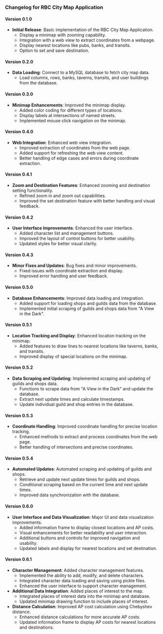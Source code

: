### Changelog for RBC City Map Application

#### Version 0.1.0
- **Initial Release**: Basic implementation of the RBC City Map Application.
  - Display a minimap with zooming capability.
  - Integration with a web view to extract coordinates from a webpage.
  - Display nearest locations like pubs, banks, and transits.
  - Option to set and save destination.

#### Version 0.2.0
- **Data Loading**: Connect to a MySQL database to fetch city map data.
  - Load columns, rows, banks, taverns, transits, and user buildings from the database.

#### Version 0.3.0
- **Minimap Enhancements**: Improved the minimap display.
  - Added color coding for different types of locations.
  - Display labels at intersections of named streets.
  - Implemented mouse click navigation on the minimap.

#### Version 0.4.0
- **Web Integration**: Enhanced web view integration.
  - Improved extraction of coordinates from the web page.
  - Added support for refreshing the web view content.
  - Better handling of edge cases and errors during coordinate extraction.

#### Version 0.4.1
- **Zoom and Destination Features**: Enhanced zooming and destination setting functionality.
  - Refined zoom in and zoom out capabilities.
  - Improved the set destination feature with better handling and visual feedback.

#### Version 0.4.2
- **User Interface Improvements**: Enhanced the user interface.
  - Added character list and management buttons.
  - Improved the layout of control buttons for better usability.
  - Updated styles for better visual clarity.

#### Version 0.4.3
- **Minor Fixes and Updates**: Bug fixes and minor improvements.
  - Fixed issues with coordinate extraction and display.
  - Improved error handling and user feedback.

#### Version 0.5.0
- **Database Enhancements**: Improved data loading and integration.
  - Added support for loading shops and guilds data from the database.
  - Implemented initial scraping of guilds and shops data from "A View in the Dark".

#### Version 0.5.1
- **Location Tracking and Display**: Enhanced location tracking on the minimap.
  - Added features to draw lines to nearest locations like taverns, banks, and transits.
  - Improved display of special locations on the minimap.

#### Version 0.5.2
- **Data Scraping and Updating**: Implemented scraping and updating of guilds and shops data.
  - Functions to scrape data from "A View in the Dark" and update the database.
  - Extract next update times and calculate timestamps.
  - Update individual guild and shop entries in the database.

#### Version 0.5.3
- **Coordinate Handling**: Improved coordinate handling for precise location tracking.
  - Enhanced methods to extract and process coordinates from the web page.
  - Better handling of intersections and precise coordinates.

#### Version 0.5.4
- **Automated Updates**: Automated scraping and updating of guilds and shops.
  - Retrieve and update next update times for guilds and shops.
  - Conditional scraping based on the current time and next update times.
  - Improved data synchronization with the database.

#### Version 0.6.0
- **User Interface and Data Visualization**: Major UI and data visualization improvements.
  - Added information frame to display closest locations and AP costs.
  - Visual enhancements for better readability and user interaction.
  - Additional buttons and controls for improved navigation and usability.
  - Updated labels and display for nearest locations and set destination.

#### Version 0.6.1
- **Character Management**: Added character management features.
  - Implemented the ability to add, modify, and delete characters.
  - Integrated character data loading and saving using pickle files.
  - Enhanced the user interface to support character management.
- **Additional Data Integration**: Added places of interest to the map.
  - Integrated places of interest data into the minimap and database.
  - Updated minimap drawing function to include places of interest.
- **Distance Calculation**: Improved AP cost calculation using Chebyshev distance.
  - Enhanced distance calculations for more accurate AP costs.
  - Updated information frame to display AP costs for nearest locations and destinations.